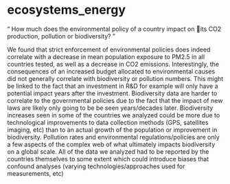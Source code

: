 # ecosystems_energy

“ How much does the environmental policy of a country impact on its CO2 production, pollution or biodiversity? ”

We found that strict enforcement of environmental policies does indeed correlate with a decrease in mean population exposure to PM2.5 in all countries tested, as well as a decrease in CO2 emissions.
Interestingly, the consequences of an increased budget allocated to environmental causes did not generally correlate with biodiversity or pollution numbers.  This might be linked to the fact that an investment in R&D for example will only have a potential impact years after the investment. 
Biodiversity data are harder to correlate to the governmental policies due to the fact that the impact of new laws are likely only going to be be seen years/decades later. 
Biodiversity increases seen in some of the countries we analyzed could be more due to technological improvements to data collection methods (GPS, satellites imaging, etc) than to an actual growth of the population or improvement in biodiversity.
Pollution rates and environmental regulations/policies are only a few aspects of the complex web of what ultimately impacts biodiversity on a global scale.
All of the data we analyzed had to be reported by the countries themselves to some extent which could introduce biases that confound analyses (varying technologies/approaches used for measurements, etc)
